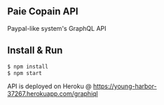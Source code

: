 Paie Copain API
---

Paypal-like system's GraphQL API

## Install & Run

```bash
$ npm install
$ npm start
```

API is deployed on Heroku @ https://young-harbor-37267.herokuapp.com/graphiql
